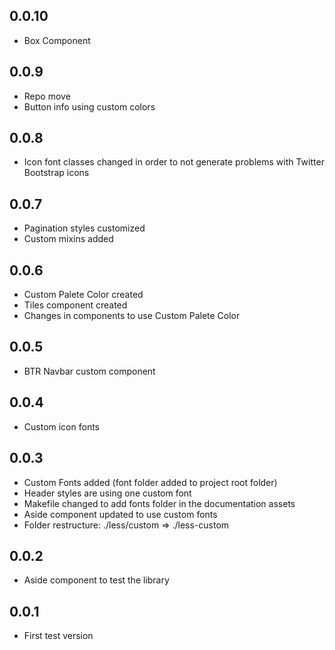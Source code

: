 
## 0.0.10

- Box Component


## 0.0.9

- Repo move
- Button info using custom colors


## 0.0.8

- Icon font classes changed in order to not generate problems with Twitter Bootstrap icons


## 0.0.7

- Pagination styles customized
- Custom mixins added


## 0.0.6

- Custom Palete Color created
- Tiles component created
- Changes in components to use Custom Palete Color


## 0.0.5

- BTR Navbar custom component


## 0.0.4

- Custom icon fonts


## 0.0.3

- Custom Fonts added (font folder added to project root folder)
- Header styles are using one custom font
- Makefile changed to add fonts folder in the documentation assets
- Aside component updated to use custom fonts
- Folder restructure: ./less/custom => ./less-custom


## 0.0.2

- Aside component to test the library


## 0.0.1

- First test version
